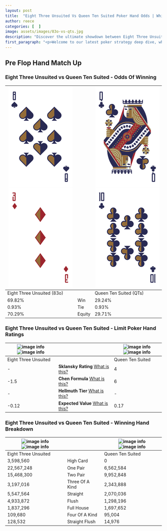 ```yaml
---
layout: post
title:  "Eight Three Unsuited Vs Queen Ten Suited Poker Hand Odds | Which Is The Better Hand In Poker? A Complete Guide"
author: reece
categories: [  ]
image: assets/images/83o-vs-qts.jpg
description: "Discover the ultimate showdown between Eight Three Unsuited and Queen Ten Suited in poker! Uncover the odds, strategies, and scenarios where one hand triumphs over the other. Get ready to up your poker game with this thrilling analysis."
first_paragraph: "<p>Welcome to our latest poker strategy deep dive, where we're pitting two distinct hands against each other in a high-stakes showdown: Eight Three Unsuited vs Queen Ten Suited.</p><p>In the dynamic world of poker, every decision counts, and knowing which hand holds the upper hand is key to your success at the table.</p><p>In this article, we'll dissect these two hands, explore the scenarios where one dominates the other, and equip you with the knowledge to make strategic choices that can tip the odds in your favor.</p><p>Get ready to unravel the intriguing dynamics of these poker hands and elevate your game to new heights.</p>"
---
```




[comment]: # (sp0)

## Pre Flop Hand Match Up

<div class="table hand-ratings" markdown="1"> 



### Eight Three Unsuited vs Queen Ten Suited - Odds Of Winning


    
| ![image info](assets/images/hand1/8.png) ![image info](assets/images/hand1/3o.png) |  | ![image info](assets/images/hand2/q.png) ![image info](assets/images/hand2/t.png) |
| -------- | -------- | -------- |
| Eight Three Unsuited (83o) |  | Queen Ten Suited (QTs) |
| 69.82% | Win | 29.24% |
| 0.93% | Tie | 0.93% |
| 70.29% | Equity | 29.71% |




[comment]: # (sp1)



### Eight Three Unsuited vs Queen Ten Suited - Limit Poker Hand Ratings


    
| ![image info](https://www.riverpairs.com/assets/images/hand1/8.png) ![image info](https://www.riverpairs.com/assets/images/hand1/3o.png) |  | ![image info](https://www.riverpairs.com/assets/images/hand2/q.png) ![image info](https://www.riverpairs.com/assets/images/hand2/t.png) |
| -------- | -------- | -------- |
| Eight Three Unsuited |  | Queen Ten Suited |
| - | **Sklansky Rating** [What is this?](/sklansky-rating-explained) | 4 |
| -1.5 | **Chen Formula** [What is this?](/chen-formula-explained) | 6 |
| - | **Hellmuth Tier** [What is this?](/Hellmuth-tier-explained) | - |
| -0.12 | **Expected Value** [What is this?](/expected-value-explained) | 0.17 |




[comment]: # (sp2)



### Eight Three Unsuited vs Queen Ten Suited - Winning Hand Breakdown


    
| ![image info](https://www.riverpairs.com/assets/images/hand1/8.png) ![image info](https://www.riverpairs.com/assets/images/hand1/3o.png) |  | ![image info](https://www.riverpairs.com/assets/images/hand2/q.png) ![image info](https://www.riverpairs.com/assets/images/hand2/t.png) |
| -------- | -------- | -------- |
| Eight Three Unsuited |  | Queen Ten Suited |
| 3,598,560 | High Card | 0 |
| 22,567,248 | One Pair | 6,562,584 |
| 15,468,300 | Two Pair | 9,952,848 |
| 3,197,016 | Three Of A Kind | 2,343,888 |
| 5,547,564 | Straight | 2,070,036 |
| 4,933,872 | Flush | 1,298,196 |
| 1,837,296 | Full House | 1,697,652 |
| 109,680 | Four Of A Kind | 95,004 |
| 128,532 | Straight Flush | 14,976 |




[comment]: # (sp3)



</div>

[comment]: # (sp4)



[comment]: # (sp5)

